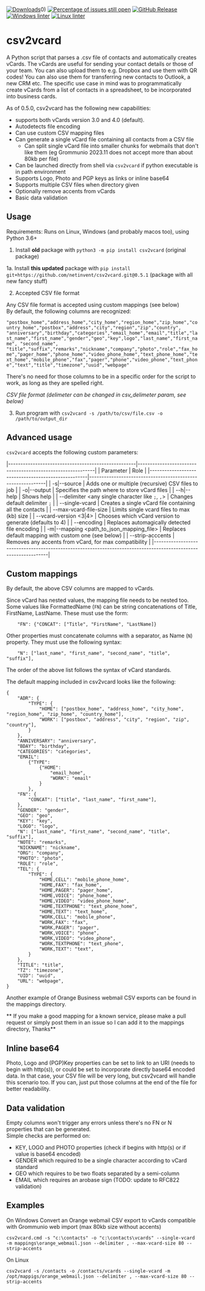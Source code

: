 [![Downloads](http://pepy.tech/badge/csv2vcard)](http://pepy.tech/count/csv2vcard)0)
[![Percentage of issues still open](http://isitmaintained.com/badge/open/netinvent/csv2vcard.svg)](http://isitmaintained.com/project/netinvent/csv2vcard "Percentage of issues still open")
[![GitHub Release](https://img.shields.io/github/release/netinvent/csv2vcard.svg?label=Latest)](https://github.com/netinvent/csv2vcard/releases/latest)
[![Windows linter](https://github.com/netinvent/csv2vcard/actions/workflows/pylint-windows.yaml/badge.svg)](https://github.com/netinvent/csv2vcard/actions/workflows/pylint-windows.yaml)
[![Linux linter](https://github.com/netinvent/csv2vcard/actions/workflows/pylint-linux.yaml/badge.svg)](https://github.com/netinvent/csv2vcard/actions/workflows/pylint-linux.yaml)

# csv2vcard

A Python script that parses a .csv file of contacts and automatically creates vCards. The vCards are useful for sending your contact details or those of your team. You can also upload them to e.g. Dropbox and use them with QR codes! You can also use them for transferring new contacts to Outlook, a new CRM etc. The specific use case in mind was to programmatically create vCards from a list of contacts in a spreadsheet, to be incorporated into business cards.

As of 0.5.0, csv2vcard has the following new capabilities:
- supports both vCards version 3.0 and 4.0 (default).  
- Autodetects file encoding
- Can use custom CSV mapping files
- Can generate a single vCard file containing all contacts from a CSV file
  - Can split single vCard file into smaller chunks for webmails that don't like them (eg Grommunio 2023.11 does not accept more than about 80kb per file)
- Can be launched directly from shell via `csv2vcard` if python executable is in path environment
- Supports Logo, Photo and PGP keys as links or inline base64
- Supports multiple CSV files when directory given
- Optionally remove accents from vCards
- Basic data validation

## Usage


Requirements: Runs on Linux, Windows (and probably macos too), using Python 3.6+

1. Install **old** package with `python3 -m pip install csv2vcard` (original package)

1a. Install **this updated** package with `pip install git+https://github.com/netinvent/csv2vcard.git@0.5.1` (package with all new fancy stuff)

2. Accepted CSV file format

Any CSV file format is accepted using custom mappings (see below)  
By default, the following columns are recognized:  

`"postbox_home","address_home","city_home","region_home","zip_home","country_home","postbox","address","city","region","zip","country", "anniversary","birthday","categories","email_home","email","title","last_name","first_name","gender","geo","key",logo","last_name","first_name", "second_name", "title","suffix","remarks","nickname","company","photo","role","fax_home","pager_home","phone_home","video_phone_home","text_phone_home","text_home","mobile_phone","fax","pager","phone","video_phone","text_phone","text","title","timezone","uuid","webpage"`

There's no need for those columns to be in a specific order for the script to work, as long as they are spelled right.  

*CSV file format (delimeter can be changed in csv_delimeter param, see below)*

3. Run program with `csv2vcard -s /path/to/csv/file.csv -o /path/to/output_dir`


## Advanced usage

`csv2vcard` accepts the following custom parameters:

|----------------------------------------------------|------------------------------------------------------------|
| Parameter                                          | Role                                                       |
|----------------------------------------------------|------------------------------------------------------------|
| -s|--source <path to dir or file>                  | Adds one or multiple (recursive) CSV files to job          |
| -o|--output <path to output directory>             | Specifies the path where to store vCard files              |
| --h|--help                                         | Shows help                                                 |
| --delimiter <any single character like `;`, `,`>   | Changes default delimiter `;`                              |
| --single-vcard                                     | Creates a single vCard file containing all the contacts    |
| --max-vcard-file-size <integer>                    | Limits single vcard files to max (kb) size                 |
| --vcard-version <3|4>                              | Chooses which vCard version to generate (defaults to 4)    |
| --encoding <python known encoding string>          | Replaces automagically detected file encoding              |
| -m|--mapping <path_to_json_mapping_file>           | Replaces default mapping with custom one (see below)       |
| --strip-acccents                                   | Removes any accents from vCard, for max compatibility      |
|-----------------------------------------------------------------------------------------------------------------|

## Custom mappings

By default, the above CSV columns are mapped to vCards.

Since vCard has nested values, the mapping file needs to be nested too.  
Some values like FormattedName (`FN`) can be string concatenations of Title, FirstName, LastName. These must use the form:
```
    "FN": {"CONCAT": ["Title", "FirstName", "LastName]}
```

Other properties must concatenate columns with a separator, as Name (`N`) property. They must use the following syntax:
```
    "N": ["last_name", "first_name", "second_name", "title", "suffix"],
```
The order of the above list follows the syntax of vCard standards.


The default mapping included in csv2vcard looks like the following:

```
{
    "ADR": {
        "TYPE": {
            "HOME": ["postbox_home", "address_home", "city_home", "region_home", "zip_home", "country_home"],
            "WORK": ["postbox", "address", "city", "region", "zip", "country"],
        }
    },
    "ANNIVERSARY": "anniversary",
    "BDAY": "birthday",
    "CATEGORIES": "categories",
    "EMAIL": 
        {"TYPE":
            {"HOME": 
                "email_home", 
                "WORK": "email"
            }
        },
    "FN": {
        "CONCAT": ["title", "last_name", "first_name"],
    },
    "GENDER": "gender",
    "GEO": "geo",
    "KEY": "key",
    "LOGO": "logo",
    "N": ["last_name", "first_name", "second_name", "title", "suffix"],
    "NOTE": "remarks",
    "NICKNAME": "nickname",
    "ORG": "company",
    "PHOTO": "photo",
    "ROLE": "role",
    "TEL": {
        "TYPE": {
            "HOME,CELL": "mobile_phone_home",
            "HOME,FAX": "fax_home",
            "HOME,PAGER": "pager_home",
            "HOME,VOICE": "phone_home",
            "HOME,VIDEO": "video_phone_home",
            "HOME,TEXTPHONE": "text_phone_home",
            "HOME,TEXT": "text_home",
            "WORK,CELL": "mobile_phone",
            "WORK,FAX": "fax",
            "WORK,PAGER": "pager",
            "WORK,VOICE": "phone",
            "WORK,VIDEO": "video_phone",
            "WORK,TEXTPHONE": "text_phone",
            "WORK,TEXT": "text",
        }
    },
    "TITLE": "title",
    "TZ": "timezone",
    "UID": "uuid",
    "URL": "webpage",
}
```

Another example of Orange Business webmail CSV exports can be found in the mappings directory.

** If you make a good mapping for a known service, please make a pull request or simply post them in an issue so I can add it to the mappings directory, Thanks**

## Inline base64

Photo, Logo and (PGP)Key properties can be set to link to an URI (needs to begin with http(s)), or could be set to incorporate directly base64 encoded data. In that case, your CSV file will be very long, but csv2vcard will handle this scenario too.
If you can, just put those columns at the end of the file for better readability.

## Data validation

Empty columns won't trigger any errors unless there's no FN or N properties that can be generated.  
Simple checks are performed on:
- KEY, LOGO and PHOTO properties (check if begins with http(s) or if value is base64 encoded)
- GENDER which required to be a single character according to vCard standard
- GEO which requires to be two floats separated by a semi-column
- EMAIL which requires an arobase sign (TODO: update to RFC822 validation)


## Examples

On Windows
Convert an Orange webmail CSV export to vCards compatible with Grommunio web import (max 80kb size without accents)

```
csv2vcard.cmd -s "c:\contacts" -o "c:\contacts\vcards" --single-vcard -m mappings\orange_webmail.json --delimiter , --max-vcard-size 80 --strip-accents
```

On Linux
```
csv2vcard -s /contacts -o /contacts/vcards --single-vcard -m /opt/mappigs/orange_webmail.json --delimiter , --max-vcard-size 80 --strip-accents
```